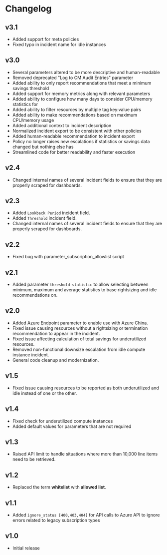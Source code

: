 # Changelog

## v3.1

- Added support for meta policies
- Fixed typo in incident name for idle instances

## v3.0

- Several parameters altered to be more descriptive and human-readable
- Removed deprecated "Log to CM Audit Entries" parameter
- Added ability to only report recommendations that meet a minimum savings threshold
- Added support for memory metrics along with relevant parameters
- Added ability to configure how many days to consider CPU/memory statistics for
- Added ability to filter resources by multiple tag key:value pairs
- Added ability to make recommendations based on maximum CPU/memory usage
- Added additional context to incident description
- Normalized incident export to be consistent with other policies
- Added human-readable recommendation to incident export
- Policy no longer raises new escalations if statistics or savings data changed but nothing else has
- Streamlined code for better readability and faster execution

## v2.4

- Changed internal names of several incident fields to ensure that they are properly scraped for dashboards.

## v2.3

- Added `Lookback Period` incident field.
- Added `Threshold` incident field.
- Changed internal names of several incident fields to ensure that they are properly scraped for dashboards.

## v2.2

- Fixed bug with parameter_subscription_allowlist script

## v2.1

- Added parameter `threshold statistic` to allow selecting between minimum, maximum and average statistics to base rightsizing and idle recommendations on.

## v2.0

- Added Azure Endpoint parameter to enable use with Azure China.
- Fixed issue causing resources without a rightsizing or termination recommendation to appear in the incident.
- Fixed issue affecting calculation of total savings for underutilized resources.
- Removed non-functional downsize escalation from idle compute instance incident.
- General code cleanup and modernization.

## v1.5

- Fixed issue causing resources to be reported as both underutilized and idle instead of one or the other.

## v1.4

- Fixed check for underutilized compute instances
- Added default values for parameters that are not required

## v1.3

- Raised API limit to handle situations where more than 10,000 line items need to be retrieved.

## v1.2

- Replaced the term **whitelist** with **allowed list**.

## v1.1

- Added `ignore_status [400,403,404]` for API calls to Azure API to ignore errors related to legacy subscription types

## v1.0

- Initial release
